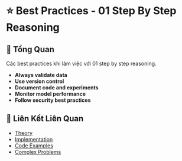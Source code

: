# ⭐ Best Practices - 01 Step By Step Reasoning

## 🎯 Tổng Quan

Các best practices khi làm việc với 01 step by step reasoning.

- **Always validate data**
- **Use version control**
- **Document code and experiments**
- **Monitor model performance**
- **Follow security best practices**

## 🔗 Liên Kết Liên Quan

- [Theory](./THEORY_01_step_by_step_reasoning.md)
- [Implementation](./IMPLEMENTATION_01_step_by_step_reasoning.md)
- [Code Examples](./CODE_EXAMPLES_01_step_by_step_reasoning.md)
- [Complex Problems](./COMPLEX_PROBLEMS.md)
